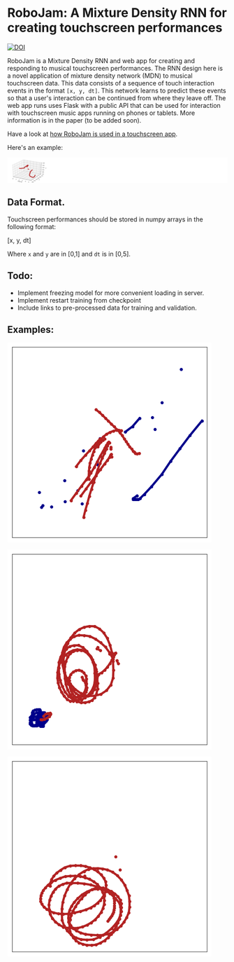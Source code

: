 RoboJam: A Mixture Density RNN for creating touchscreen performances
====================================================================

[![DOI](https://zenodo.org/badge/110691324.svg)](https://zenodo.org/badge/latestdoi/110691324)

RoboJam is a Mixture Density RNN and web app for creating and responding to musical touchscreen performances.
The RNN design here is a novel application of mixture density network (MDN) to musical touchscreen data.
This data consists of a sequence of touch interaction events in the format `[x, y, dt]`. 
This network learns to predict these events so that a user's interaction can be continued from where they leave off.
The web app runs uses Flask with a public API that can be used for interaction with touchscreen music apps running on phones or tablets.
More information is in the paper (to be added soon).

Have a look at [how RoboJam is used in a touchscreen app](https://vimeo.com/242251501).

Here's an example:

![](https://github.com/cpmpercussion/robojam/raw/master/notebooks/example_unconditioned_1.png)

Data Format.
------------

Touchscreen performances should be stored in numpy arrays in the following format:

  [x, y, dt]
  
Where `x` and `y` are in [0,1] and `dt` is in [0,5].

Todo:
-----

- Implement freezing model for more convenient loading in server.
- Implement restart training from checkpoint
- Include links to pre-processed data for training and validation.

Examples:
---------

![](https://github.com/cpmpercussion/robojam/raw/master/notebooks/example_conditioned_1.png)

![](https://github.com/cpmpercussion/robojam/raw/master/notebooks/example_conditioned_2.png)

![](https://github.com/cpmpercussion/robojam/raw/master/notebooks/example_unconditioned_2.png)
